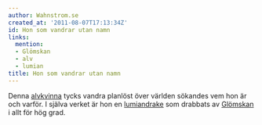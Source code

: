 ```yaml
---
author: Wahnstrom.se
created_at: '2011-08-07T17:13:34Z'
id: Hon som vandrar utan namn
links:
  mention:
  - Glömskan
  - alv
  - lumian
title: Hon som vandrar utan namn
---
```


Denna [alvkvinna] tycks vandra planlöst över världen sökandes vem hon är och varför. I själva verket
är hon en [lumiandrake] som drabbats av [Glömskan] i allt för hög grad.

  [alvkvinna]: alv
  [lumiandrake]: lumian
  [Glömskan]: Glömskan